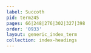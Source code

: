 ```yaml
---
label: Succoth
pid: term245
pages: 66|248|276|302|327|398
order: '0933'
layout: generic_index_term
collection: index-headings
---
```

